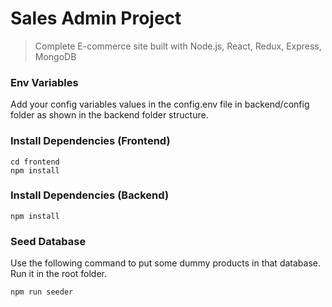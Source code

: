 # Sales Admin Project

> Complete E-commerce site built with Node.js, React, Redux, Express, MongoDB

### Env Variables

Add your config variables values in the config.env file in backend/config folder as shown in the backend folder structure.

### Install Dependencies (Frontend)

```
cd frontend
npm install
```

### Install Dependencies (Backend)

```
npm install
```

### Seed Database

Use the following command to put some dummy products in that database.
Run it in the root folder.

```
npm run seeder
```
